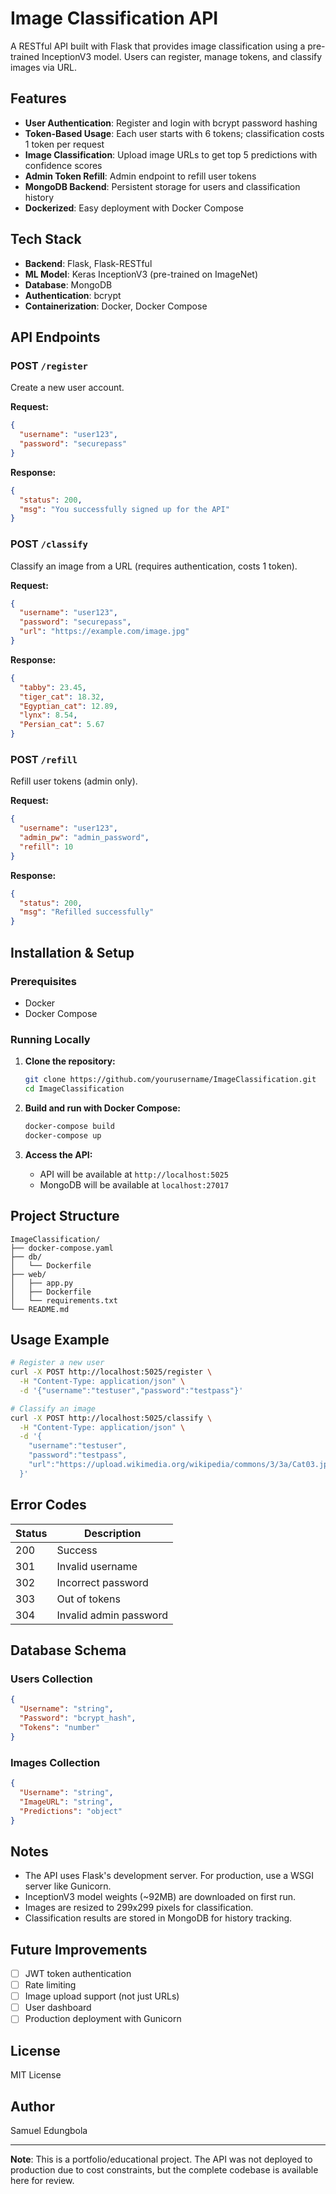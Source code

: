 # Image Classification API

A RESTful API built with Flask that provides image classification using a pre-trained InceptionV3 model. Users can register, manage tokens, and classify images via URL.

## Features

- **User Authentication**: Register and login with bcrypt password hashing
- **Token-Based Usage**: Each user starts with 6 tokens; classification costs 1 token per request
- **Image Classification**: Upload image URLs to get top 5 predictions with confidence scores
- **Admin Token Refill**: Admin endpoint to refill user tokens
- **MongoDB Backend**: Persistent storage for users and classification history
- **Dockerized**: Easy deployment with Docker Compose

## Tech Stack

- **Backend**: Flask, Flask-RESTful
- **ML Model**: Keras InceptionV3 (pre-trained on ImageNet)
- **Database**: MongoDB
- **Authentication**: bcrypt
- **Containerization**: Docker, Docker Compose

## API Endpoints

### POST `/register`
Create a new user account.

**Request:**
```json
{
  "username": "user123",
  "password": "securepass"
}
```

**Response:**
```json
{
  "status": 200,
  "msg": "You successfully signed up for the API"
}
```

### POST `/classify`
Classify an image from a URL (requires authentication, costs 1 token).

**Request:**
```json
{
  "username": "user123",
  "password": "securepass",
  "url": "https://example.com/image.jpg"
}
```

**Response:**
```json
{
  "tabby": 23.45,
  "tiger_cat": 18.32,
  "Egyptian_cat": 12.89,
  "lynx": 8.54,
  "Persian_cat": 5.67
}
```

### POST `/refill`
Refill user tokens (admin only).

**Request:**
```json
{
  "username": "user123",
  "admin_pw": "admin_password",
  "refill": 10
}
```

**Response:**
```json
{
  "status": 200,
  "msg": "Refilled successfully"
}
```

## Installation & Setup

### Prerequisites
- Docker
- Docker Compose

### Running Locally

1. **Clone the repository:**
   ```bash
   git clone https://github.com/yourusername/ImageClassification.git
   cd ImageClassification
   ```

2. **Build and run with Docker Compose:**
   ```bash
   docker-compose build
   docker-compose up
   ```

3. **Access the API:**
   - API will be available at `http://localhost:5025`
   - MongoDB will be available at `localhost:27017`

## Project Structure

```
ImageClassification/
├── docker-compose.yaml
├── db/
│   └── Dockerfile
├── web/
│   ├── app.py
│   ├── Dockerfile
│   └── requirements.txt
└── README.md
```

## Usage Example

```bash
# Register a new user
curl -X POST http://localhost:5025/register \
  -H "Content-Type: application/json" \
  -d '{"username":"testuser","password":"testpass"}'

# Classify an image
curl -X POST http://localhost:5025/classify \
  -H "Content-Type: application/json" \
  -d '{
    "username":"testuser",
    "password":"testpass",
    "url":"https://upload.wikimedia.org/wikipedia/commons/3/3a/Cat03.jpg"
  }'
```

## Error Codes

| Status | Description |
|--------|-------------|
| 200 | Success |
| 301 | Invalid username |
| 302 | Incorrect password |
| 303 | Out of tokens |
| 304 | Invalid admin password |

## Database Schema

### Users Collection
```json
{
  "Username": "string",
  "Password": "bcrypt_hash",
  "Tokens": "number"
}
```

### Images Collection
```json
{
  "Username": "string",
  "ImageURL": "string",
  "Predictions": "object"
}
```

## Notes

- The API uses Flask's development server. For production, use a WSGI server like Gunicorn.
- InceptionV3 model weights (~92MB) are downloaded on first run.
- Images are resized to 299x299 pixels for classification.
- Classification results are stored in MongoDB for history tracking.

## Future Improvements

- [ ] JWT token authentication
- [ ] Rate limiting
- [ ] Image upload support (not just URLs)
- [ ] User dashboard
- [ ] Production deployment with Gunicorn

## License

MIT License

## Author

Samuel Edungbola

---

**Note**: This is a portfolio/educational project. The API was not deployed to production due to cost constraints, but the complete codebase is available here for review.
